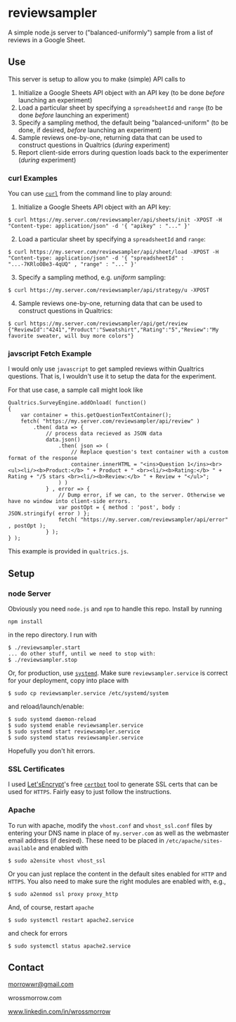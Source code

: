 # reviewsampler

A simple node.js server to ("balanced-uniformly") sample from a list of reviews in a Google Sheet. 

## Use

This server is setup to allow you to make (simple) API calls to 

1. Initialize a Google Sheets API object with an API key (to be done _before_ launching an experiment)
2. Load a particular sheet by specifying a `spreadsheetId` and `range` (to be done _before_ launching an experiment)
3. Specify a sampling method, the default being "balanced-uniform" (to be done, if desired, _before_ launching an experiment)
4. Sample reviews one-by-one, returning data that can be used to construct questions in Qualtrics (_during_ experiment)
5. Report client-side errors during question loads back to the experimenter (_during_ experiment)

### curl Examples

You can use [`curl`](https://curl.haxx.se/) from the command line to play around: 

1. Initialize a Google Sheets API object with an API key: 

```
$ curl https://my.server.com/reviewsampler/api/sheets/init -XPOST -H "Content-type: application/json" -d '{ "apikey" : "..." }'
```

2. Load a particular sheet by specifying a `spreadsheetId` and `range`: 

```
$ curl https://my.server.com/reviewsampler/api/sheet/load -XPOST -H "Content-type: application/json" -d '{ "spreadsheetId" : "...-7KRloOBe3-4qUQ" , "range" : "..." }'
```

3. Specify a sampling method, e.g. _uniform_ sampling: 

```
$ curl https://my.server.com/reviewsampler/api/strategy/u -XPOST
```

4. Sample reviews one-by-one, returning data that can be used to construct questions in Qualtrics: 

```
$ curl https://my.server.com/reviewsampler/api/get/review
{"ReviewId":"4241","Product":"Sweatshirt","Rating":"5","Review":"My favorite sweater, will buy more colors"}
```

### javscript Fetch Example

I would only use `javascript` to get sampled reviews within Qualtrics questions. That is, I wouldn't use it to setup the data for the experiment. 

For that use case, a sample call might look like 

```
Qualtrics.SurveyEngine.addOnload( function()
{
	var container = this.getQuestionTextContainer();
	fetch( "https://my.server.com/reviewsampler/api/review" )
		.then( data => {
			// process data recieved as JSON data
			data.json()
				.then( json => ( 
					// Replace question's text container with a custom format of the response 
					container.innerHTML = "<ins>Question 1</ins><br><ul><li/><b>Product:</b> " + Product + " <br><li/><b>Rating:</b> " + Rating + "/5 stars <br><li/><b>Review:</b> " + Review + "</ul>";
				) )
			} , error => {
				// Dump error, if we can, to the server. Otherwise we have no window into client-side errors. 
				var postOpt = { method : 'post', body : JSON.stringify( error ) };
				fetch( "https://my.server.com/reviewsampler/api/error" , postOpt );
			} );
} );
```
This example is provided in `qualtrics.js`. 

## Setup

### node Server

Obviously you need `node.js` and `npm` to handle this repo. Install by running
```
npm install
```
in the repo directory. I run with
```
$ ./reviewsampler.start
... do other stuff, until we need to stop with:
$ ./reviewsampler.stop
```

Or, for production, use [`systemd`](https://www.freedesktop.org/wiki/Software/systemd/). Make sure `reviewsampler.service` is correct for your deployment, copy into place with
```
$ sudo cp reviewsampler.service /etc/systemd/system
```
and reload/launch/enable: 
```
$ sudo systemd daemon-reload
$ sudo systemd enable reviewsampler.service
$ sudo systemd start reviewsampler.service
$ sudo systemd status reviewsampler.service
```
Hopefully you don't hit errors. 

### SSL Certificates

I used [Let'sEncrypt](https://letsencrypt.org/)'s free [`certbot`](https://certbot.eff.org/) tool to generate SSL certs that can be used for `HTTPS`. Fairly easy to just follow the instructions. 

### Apache

To run with apache, modify the `vhost.conf` and `vhost_ssl.conf` files by entering your DNS name in place of `my.server.com` as well as the webmaster email address (if desired). These need to be placed in `/etc/apache/sites-available` and enabled with 

```
$ sudo a2ensite vhost vhost_ssl
```
Or you can just replace the content in the default sites enabled for `HTTP` and `HTTPS`. You also need to make sure the right modules are enabled with, e.g., 

```
$ sudo a2enmod ssl proxy proxy_http
```
And, of course, restart `apache`
```
$ sudo systemctl restart apache2.service
```
and check for errors
```
$ sudo systemctl status apache2.service
```

## Contact

morrowwr@gmail.com

wrossmorrow.com

www.linkedin.com/in/wrossmorrow
